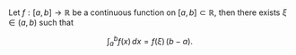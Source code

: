 Let $f:[a,b] \to \mathbb{R}$ be a continuous function on 
$[a,b] \subset \mathbb{R}$, then there exists $\xi\in (a,b)$ 
such that 

$$
\int_a^b f(x)\,dx = f(\xi)\,(b-a).
$$
